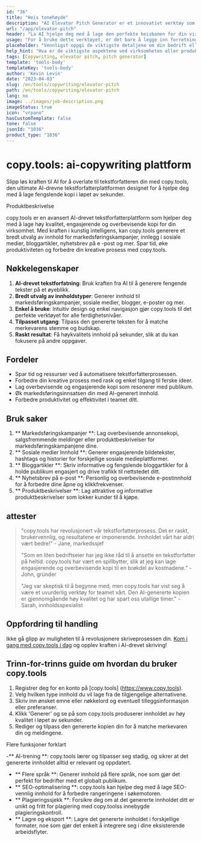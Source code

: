 ```yaml
---
id: "36"
title: "Heis tonehøyde"
description: "AI Elevator Pitch Generator er et innovativt verktøy som bruker kunstig intelligens for å skape overbevisende og fengslende heisbaner for din virksomhet, produkt eller service.  Imponere potensielle kunder eller investorer med en kortfattet og engasjerende tonehøyde som fremhever de viktigste aspektene ved tilbudet ditt, slik at det skiller seg ut fra konkurransen."
url: "/app/elevator-pitch"
header: "La AI hjelpe deg med å lage den perfekte heisbanen for din virksomhet eller produkt."
usage: "For å bruke dette verktøyet, er det bare å legge inn forretningsnavnet, nøkkelfunksjonene og målgruppen.  Denne AI-generatoren vil da lage en godt laget, konsis og overbevisende heisbane som fremhever de unike salgspunktene i din virksomhet eller produkt."
placeholder: "Vennligst oppgi de viktigste detaljene om din bedrift eller produkt, for eksempel bedriftens navn, nøkkelegenskaper, målgruppe osv."
help_hint: "Hva er de viktigste aspektene ved virksomheten eller produktet du vil fokusere på?  Skriv inn noen nøkkelord relatert til disse aspektene, og vår AI vil lage en engasjerende heis tonehøyde basert på innspillene dine."
tags: [Copywriting, elevator pitch, pitch generator]
template: 'tools-body'
templateKey: 'tools-body'
author: 'Kevin Levin'
date: "2023-04-03"
slug: /en/tools/copywriting/elevator-pitch
path: /en/tools/copywriting/elevator-pitch
lang: no
image: ../images/job-description.png
imageStatus: true
icon: "vrpano"
hasCustomTemplate: false
tone: false
jsonId: "1036"
product_type: "1036"
---
```

# copy.tools: ai-copywriting plattform

Slipp løs kraften til AI for å overlate til tekstforfatteren din med copy.tools, den ultimate AI-drevne tekstforfatterplattformen designet for å hjelpe deg med å lage fengslende kopi i løpet av sekunder.

Produktbeskrivelse

copy.tools er en avansert AI-drevet tekstforfatterplattform som hjelper deg med å lage høy kvalitet, engasjerende og overbevisende kopi for din virksomhet.  Med kraften i kunstig intelligens, kan copy.tools generere et bredt utvalg av innhold for markedsføringskampanjer, innlegg i sosiale medier, bloggartikler, nyhetsbrev på e -post og mer.  Spar tid, øke produktiviteten og forbedre din kreative prosess med copy.tools.

## Nøkkelegenskaper

1. **AI-drevet tekstforfatning**: Bruk kraften fra AI til å generere fengende tekster på et øyeblikk.
2. **Bredt utvalg av innholdstyper**: Generer innhold til markedsføringskampanjer, sosiale medier, blogger, e-poster og mer.
3. **Enkel å bruke**: Intuitiv design og enkel navigasjon gjør copy.tools til det perfekte verktøyet for alle ferdighetsnivåer.
4. **Tilpasset utgang**: Tilpass den genererte teksten for å matche merkevarens stemme og budskap.
5. **Raskt resultat**: Få høykvalitets innhold på sekunder, slik at du kan fokusere på andre oppgaver.

## Fordeler

- Spar tid og ressurser ved å automatisere tekstforfatterprosessen.
 - Forbedre din kreative prosess med rask og enkel tilgang til ferske ideer.
 - Lag overbevisende og engasjerende kopi som resonerer med publikum.
 - Øk markedsføringsinnsatsen din med AI-generert innhold.
 - Forbedre produktivitet og effektivitet i teamet ditt.

## Bruk saker

1. ** Markedsføringskampanjer **: Lag overbevisende annonsekopi, salgsfremmende meldinger eller produktbeskrivelser for markedsføringskampanjene dine.
 2. ** Sosiale medier Innhold **: Generer engasjerende bildetekster, hashtags og historier for forskjellige sosiale medieplattformer.
 3. ** Bloggartikler **: Skriv informative og fengslende bloggartikler for å holde publikum engasjert og drive trafikk til nettstedet ditt.
 4. ** Nyhetsbrev på e-post **: Personlig og overbevisende e-postinnhold for å forbedre dine åpne og klikkfrekvenser.
 5. ** Produktbeskrivelser **: Lag attraktive og informative produktbeskrivelser som lokker kunder til å kjøpe.

## attester

> "copy.tools har revolusjonert vår tekstforfatterprosess. Det er raskt, brukervennlig, og resultatene er imponerende. Innholdet vårt har aldri vært bedre!"  - Jane, markedssjef
 >
 > "Som en liten bedriftseier har jeg ikke råd til å ansette en tekstforfatter på heltid. copy.tools har vært en spillbytter, slik at jeg kan lage engasjerende og overbevisende kopi til en brøkdel av kostnadene."  - John, gründer
 >
 > "Jeg var skeptisk til å begynne med, men copy.tools har vist seg å være et uvurderlig verktøy for teamet vårt. Den AI-genererte kopien er gjennomgående høy kvalitet og har spart oss utallige timer."  - Sarah, innholdsspesialist

## Oppfordring til handling

Ikke gå glipp av muligheten til å revolusjonere skriveprosessen din. [Kom i gang med copy.tools i dag](https://www.copy.tools) og opplev kraften i AI-drevet skriving!

## Trinn-for-trinns guide om hvordan du bruker copy.tools

1. Registrer deg for en konto på [copy.tools] (https://www.copy.tools).
 2. Velg hvilken type innhold du vil lage fra de tilgjengelige alternativene.
 3. Skriv inn ønsket emne eller nøkkelord og eventuell tilleggsinformasjon eller preferanser.
 4. Klikk 'Generer' og se på som copy.tools produserer innholdet av høy kvalitet i løpet av sekunder.
 5. Rediger og tilpass den genererte kopien din for å matche merkevaren din og meldingene.

Flere funksjoner forklart

-** AI-trening **: copy.tools lærer og tilpasser seg stadig, og sikrer at det genererte innholdet alltid er relevant og oppdatert.
 - ** Flere språk **: Generer innhold på flere språk, noe som gjør det perfekt for bedrifter med et globalt publikum.
 - ** SEO-optimalisering **: copy.tools kan hjelpe deg med å lage SEO-vennlig innhold for å forbedre rangeringene i søkemotoren.
 - ** Plagieringssjekk **: Forsikre deg om at det genererte innholdet ditt er unikt og fritt for plagiering med copy.toolss innebygde plagieringskontroll.
 - ** Lagre og eksport **: Lagre det genererte innholdet i forskjellige formater, noe som gjør det enkelt å integrere seg i dine eksisterende arbeidsflyter.
